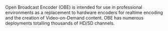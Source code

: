 Open Broadcast Encoder (OBE) is intended for use in professional environments as a replacement to hardware encoders for realtime encoding and the creation of Video-on-Demand content. OBE has numerous deployments totalling thousands of HD/SD channels.

